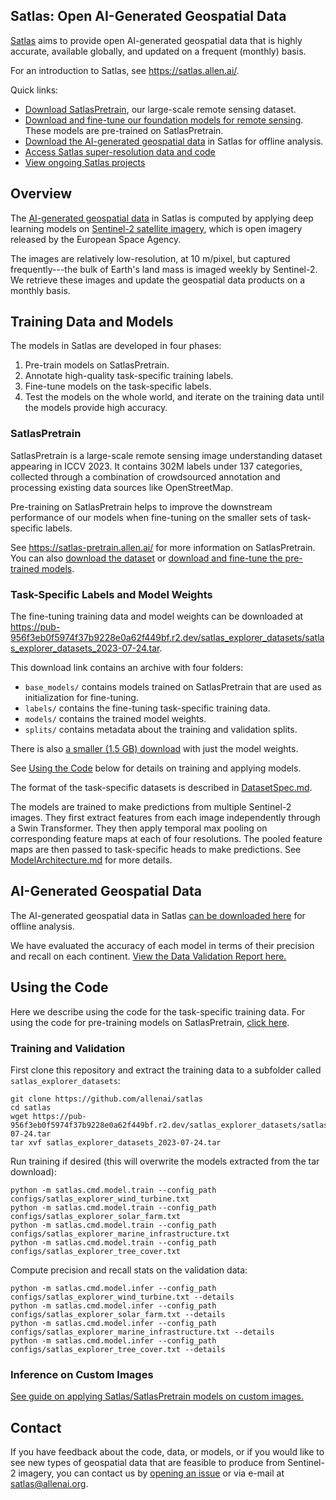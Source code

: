Satlas: Open AI-Generated Geospatial Data
-----------------------------------------

[Satlas](https://satlas.allen.ai/) aims to provide open AI-generated geospatial data that is highly accurate, available globally, and updated on a frequent (monthly) basis.

For an introduction to Satlas, see https://satlas.allen.ai/.

Quick links:
- [Download SatlasPretrain](SatlasPretrain.md), our large-scale remote sensing dataset.
- [Download and fine-tune our foundation models for remote sensing](https://github.com/allenai/satlaspretrain_models/). These models are pre-trained on SatlasPretrain.
- [Download the AI-generated geospatial data](GeospatialDataProducts.md) in Satlas for offline analysis.
- [Access Satlas super-resolution data and code](https://github.com/allenai/satlas-super-resolution)
- [View ongoing Satlas projects](OngoingProjects.md)


Overview
--------

The [AI-generated geospatial data](GeospatialDataProducts.md) in Satlas is computed by applying deep learning models on [Sentinel-2 satellite imagery](https://sentinel.esa.int/web/sentinel/missions/sentinel-2), which is open imagery released by the European Space Agency.

The images are relatively low-resolution, at 10 m/pixel, but captured frequently---the bulk of Earth's land mass is imaged weekly by Sentinel-2. We retrieve these images and update the geospatial data products on a monthly basis.


Training Data and Models
------------------------

The models in Satlas are developed in four phases:

1. Pre-train models on SatlasPretrain.
2. Annotate high-quality task-specific training labels.
3. Fine-tune models on the task-specific labels.
4. Test the models on the whole world, and iterate on the training data until the models provide high accuracy.

### SatlasPretrain

SatlasPretrain is a large-scale remote sensing image understanding dataset appearing in ICCV 2023.
It contains 302M labels under 137 categories, collected through a combination of crowdsourced annotation and processing existing data sources like OpenStreetMap.

Pre-training on SatlasPretrain helps to improve the downstream performance of our models when fine-tuning on the smaller sets of task-specific labels.

See https://satlas-pretrain.allen.ai/ for more information on SatlasPretrain. You can also [download the dataset](SatlasPretrain.md) or [download and fine-tune the pre-trained models](https://github.com/allenai/satlaspretrain_models/).

### Task-Specific Labels and Model Weights

The fine-tuning training data and model weights can be downloaded at https://pub-956f3eb0f5974f37b9228e0a62f449bf.r2.dev/satlas_explorer_datasets/satlas_explorer_datasets_2023-07-24.tar.

This download link contains an archive with four folders:
- `base_models/` contains models trained on SatlasPretrain that are used as initialization for fine-tuning.
- `labels/` contains the fine-tuning task-specific training data.
- `models/` contains the trained model weights.
- `splits/` contains metadata about the training and validation splits.

There is also [a smaller (1.5 GB) download](https://pub-956f3eb0f5974f37b9228e0a62f449bf.r2.dev/satlas_explorer_datasets/satlas_explorer_datasets_modelsonly_2023-07-24.tar) with just the model weights.

See [Using the Code](#using-the-code) below for details on training and applying models.

The format of the task-specific datasets is described in [DatasetSpec.md](DatasetSpec.md).

The models are trained to make predictions from multiple Sentinel-2 images.
They first extract features from each image independently through a Swin Transformer.
They then apply temporal max pooling on corresponding feature maps at each of four resolutions.
The pooled feature maps are then passed to task-specific heads to make predictions.
See [ModelArchitecture.md](ModelArchitecture.md) for more details.


AI-Generated Geospatial Data
----------------------------

The AI-generated geospatial data in Satlas [can be downloaded here](GeospatialDataProducts.md) for offline analysis.

We have evaluated the accuracy of each model in terms of their precision and recall on each continent. [View the Data Validation Report here.](DataValidationReport.md)


Using the Code
--------------

Here we describe using the code for the task-specific training data. For using the code for pre-training models on SatlasPretrain, [click here](SatlasPretrain.md).

### Training and Validation

First clone this repository and extract the training data to a subfolder called `satlas_explorer_datasets`:

    git clone https://github.com/allenai/satlas
    cd satlas
    wget https://pub-956f3eb0f5974f37b9228e0a62f449bf.r2.dev/satlas_explorer_datasets/satlas_explorer_datasets_2023-07-24.tar
    tar xvf satlas_explorer_datasets_2023-07-24.tar

Run training if desired (this will overwrite the models extracted from the tar download):

    python -m satlas.cmd.model.train --config_path configs/satlas_explorer_wind_turbine.txt
    python -m satlas.cmd.model.train --config_path configs/satlas_explorer_solar_farm.txt
    python -m satlas.cmd.model.train --config_path configs/satlas_explorer_marine_infrastructure.txt
    python -m satlas.cmd.model.train --config_path configs/satlas_explorer_tree_cover.txt

Compute precision and recall stats on the validation data:

    python -m satlas.cmd.model.infer --config_path configs/satlas_explorer_wind_turbine.txt --details
    python -m satlas.cmd.model.infer --config_path configs/satlas_explorer_solar_farm.txt --details
    python -m satlas.cmd.model.infer --config_path configs/satlas_explorer_marine_infrastructure.txt --details
    python -m satlas.cmd.model.infer --config_path configs/satlas_explorer_tree_cover.txt --details

### Inference on Custom Images

[See guide on applying Satlas/SatlasPretrain models on custom images.](CustomInference.md#sentinel-2-inference-example)

Contact
-------

If you have feedback about the code, data, or models, or if you would like to see new types of geospatial data that are feasible to produce from Sentinel-2 imagery,
you can contact us by [opening an issue](https://github.com/allenai/satlas/issues/new) or via e-mail at satlas@allenai.org.
